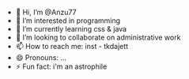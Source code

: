 - 👋 Hi, I’m @Anzu77
- 👀 I’m interested in programming
- 🌱 I’m currently learning css & java
- 💞️ I’m looking to collaborate on administrative work
- 📫 How to reach me: inst - tkdajett
- 😄 Pronouns: ...
- ⚡ Fun fact: i'm an astrophile

<!---
Anzu77/Anzu77 is a ✨ special ✨ repository because its `README.md` (this file) appears on your GitHub profile.
You can click the Preview link to take a look at your changes.
--->
